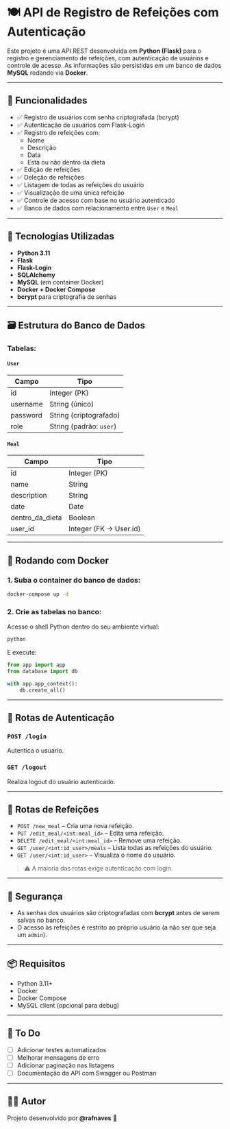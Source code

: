 
# 🍽️ API de Registro de Refeições com Autenticação

Este projeto é uma API REST desenvolvida em **Python (Flask)** para o registro e gerenciamento de refeições, com autenticação de usuários e controle de acesso. As informações são persistidas em um banco de dados **MySQL** rodando via **Docker**.

---

## 🚀 Funcionalidades

- ✅ Registro de usuários com senha criptografada (bcrypt)
- ✅ Autenticação de usuários com Flask-Login
- ✅ Registro de refeições com:
  - Nome
  - Descrição
  - Data
  - Está ou não dentro da dieta
- ✅ Edição de refeições
- ✅ Deleção de refeições
- ✅ Listagem de todas as refeições do usuário
- ✅ Visualização de uma única refeição
- ✅ Controle de acesso com base no usuário autenticado
- ✅ Banco de dados com relacionamento entre `User` e `Meal`

---

## 🧱 Tecnologias Utilizadas

- **Python 3.11**
- **Flask**
- **Flask-Login**
- **SQLAlchemy**
- **MySQL** (em container Docker)
- **Docker + Docker Compose**
- **bcrypt** para criptografia de senhas

---

## 🗃️ Estrutura do Banco de Dados

### Tabelas:

#### `User`
| Campo     | Tipo     |
|-----------|----------|
| id        | Integer (PK) |
| username  | String (único) |
| password  | String (criptografado) |
| role      | String (padrão: `user`) |

#### `Meal`
| Campo            | Tipo       |
|------------------|------------|
| id               | Integer (PK) |
| name             | String     |
| description      | String     |
| date             | Date       |
| dentro_da_dieta  | Boolean    |
| user_id          | Integer (FK -> User.id) |

---

## 🐳 Rodando com Docker

### 1. Suba o container do banco de dados:

```bash
docker-compose up -d
```

### 2. Crie as tabelas no banco:

Acesse o shell Python dentro do seu ambiente virtual:

```bash
python
```

E execute:

```python
from app import app
from database import db

with app.app_context():
    db.create_all()
```

---

## 🔐 Rotas de Autenticação

### `POST /login`

Autentica o usuário.

### `GET /logout`

Realiza logout do usuário autenticado.

---

## 🍴 Rotas de Refeições

- `POST /new_meal` – Cria uma nova refeição.
- `PUT /edit_meal/<int:meal_id>` – Edita uma refeição.
- `DELETE /edit_meal/<int:meal_id>` – Remove uma refeição.
- `GET /user/<int:id_user>/meals` – Lista todas as refeições do usuário.
- `GET /user/<int:id_user>` – Visualiza o nome do usuário.

> ⚠️ A maioria das rotas exige autenticação com login.

---

## 🔐 Segurança

- As senhas dos usuários são criptografadas com **bcrypt** antes de serem salvas no banco.
- O acesso às refeições é restrito ao próprio usuário (a não ser que seja um `admin`).

---

## 📦 Requisitos

- Python 3.11+
- Docker
- Docker Compose
- MySQL client (opcional para debug)

---

## 📝 To Do

- [ ] Adicionar testes automatizados
- [ ] Melhorar mensagens de erro
- [ ] Adicionar paginação nas listagens
- [ ] Documentação da API com Swagger ou Postman

---

## 🧑‍💻 Autor

Projeto desenvolvido por **@rafnaves** 🚀  
```
